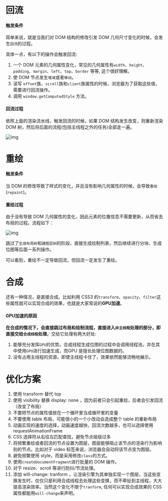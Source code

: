 # 回流

#### 触发条件

简单来说，就是当我们对 DOM 结构的修改引发 DOM 几何尺寸变化的时候，会发生`回流`的过程。

具体一点，有以下的操作会触发回流:

1. 一个 DOM 元素的几何属性变化，常见的几何属性有`width`、`height`、`padding`、`margin`、`left`、`top`、`border` 等等, 这个很好理解。
2. 使 DOM 节点发生`增减`或者`移动`。
3. 读写 `offset`族、`scroll`族和`client`族属性的时候，浏览器为了获取这些值，需要进行回流操作。
4. 调用 `window.getComputedStyle` 方法。

#### 回流过程

依照上面的渲染流水线，触发回流的时候，如果 DOM 结构发生改变，则重新渲染 DOM 树，然后将后面的流程(包括主线程之外的任务)全部走一遍。

![img](https://user-gold-cdn.xitu.io/2019/12/15/16f0809e65b3d2fc?imageView2/0/w/1280/h/960/format/webp/ignore-error/1)



# 重绘

#### 触发条件

当 DOM 的修改导致了样式的变化，并且没有影响几何属性的时候，会导致`重绘`(`repaint`)。

#### 重绘过程

由于没有导致 DOM 几何属性的变化，因此元素的位置信息不需要更新，从而省去布局的过程。流程如下：



![img](https://user-gold-cdn.xitu.io/2019/12/15/16f080a26aa222d4?imageView2/0/w/1280/h/960/format/webp/ignore-error/1)

跳过了`生成布局树`和`建图层树`的阶段，直接生成绘制列表，然后继续进行分块、生成位图等后面一系列操作。

可以看到，重绘不一定导致回流，但回流一定发生了重绘。



# 合成

还有一种情况，是直接合成。比如利用 CSS3 的`transform`、`opacity`、`filter`这些属性就可以实现合成的效果，也就是大家常说的**GPU加速**。

#### GPU加速的原因

**在合成的情况下，会直接跳过布局和绘制流程，直接进入`非主线程`处理的部分，即直接交给`合成线程`处理**。交给它处理有两大好处:

1. 能够充分发挥`GPU`的优势。合成线程生成位图的过程中会调用线程池，并在其中使用`GPU`进行加速生成，而GPU 是擅长处理位图数据的。
2. 没有占用主线程的资源，即使主线程卡住了，效果依然能够流畅地展示。



# 优化方案

1. 使用 transform 替代 top
2. 使用 visibility 替换 display: none ，因为前者只会引起重绘，后者会引发回流（改变了布局）
3. 不要把节点的属性值放在一个循环里当成循环里的变量
4. 不要使用 table 布局，可能很小的一个小改动会造成整个 table 的重新布局
5. 动画实现的速度的选择，动画速度越快，回流次数越多，也可以选择使用requestAnimationFrame
6. CSS 选择符从右往左匹配查找，避免节点层级过多
7. 将频繁重绘或者回流的节点设置为图层，图层能够阻止该节点的渲染行为影响别的节点。比如对于 video 标签来说，浏览器会自动将该节点变为图层。
8. 避免频繁使用 style，而是采用修改`class`的方式。
9. 使用`createDocumentFragment`进行批量的 DOM 操作。
10. 对于 resize、scroll 等进行防抖/节流处理。
11. 添加 will-change: tranform ，让渲染引擎为其单独实现一个图层，当这些变换发生时，仅仅只是利用合成线程去处理这些变换，而不牵扯到主线程，大大提高渲染效率。当然这个变化不限于`tranform`, 任何可以实现合成效果的 CSS 属性都能用`will-change`来声明。



